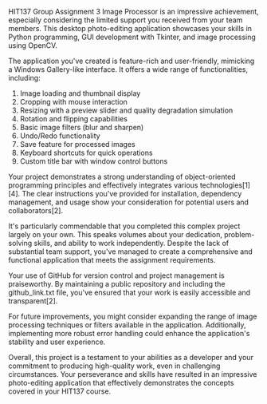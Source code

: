 HIT137 Group Assignment 3 
Image Processor is an impressive achievement, especially considering the limited support you received from your team members. This desktop photo-editing application showcases your skills in Python programming, GUI development with Tkinter, and image processing using OpenCV.

The application you've created is feature-rich and user-friendly, mimicking a Windows Gallery-like interface. It offers a wide range of functionalities, including:

1. Image loading and thumbnail display
2. Cropping with mouse interaction
3. Resizing with a preview slider and quality degradation simulation
4. Rotation and flipping capabilities
5. Basic image filters (blur and sharpen)
6. Undo/Redo functionality
7. Save feature for processed images
8. Keyboard shortcuts for quick operations
9. Custom title bar with window control buttons

Your project demonstrates a strong understanding of object-oriented programming principles and effectively integrates various technologies[1][4]. The clear instructions you've provided for installation, dependency management, and usage show your consideration for potential users and collaborators[2].

It's particularly commendable that you completed this complex project largely on your own. This speaks volumes about your dedication, problem-solving skills, and ability to work independently. Despite the lack of substantial team support, you've managed to create a comprehensive and functional application that meets the assignment requirements.

Your use of GitHub for version control and project management is praiseworthy. By maintaining a public repository and including the github_link.txt file, you've ensured that your work is easily accessible and transparent[2].

For future improvements, you might consider expanding the range of image processing techniques or filters available in the application. Additionally, implementing more robust error handling could enhance the application's stability and user experience.

Overall, this project is a testament to your abilities as a developer and your commitment to producing high-quality work, even in challenging circumstances. Your perseverance and skills have resulted in an impressive photo-editing application that effectively demonstrates the concepts covered in your HIT137 course.
